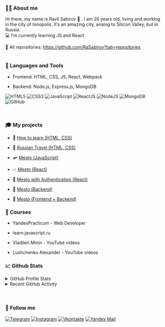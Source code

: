 ### 🙋‍♂️ About me

Hi there, my name is Ravil Sabirov 👋 . I am 26 years old, living and working in the city of Innopolis. It’s an amazing city, analog to Silicon Valley, but in Russia.
</br>
💻 I’m currently learning JS and React

🎨 All repositories: https://github.com/RaSabirov?tab=repositories
</br>
</br>

### 🔧 Languages and Tools
- Frontend: HTML, CSS, JS, React, Webpack

- Backend: Node.js,  Express.js, MongoDB

![HTML5](https://img.shields.io/badge/-HTML5-E34F26?logo=html5&logoColor=white&style=flat)
![CSS3](https://img.shields.io/badge/-CSS3-1572B6?logo=html5&logoColor=white&style=flat)
![JavaScript](https://img.shields.io/badge/-JavaScript-F7DF1E?logo=javascript&logoColor=white&style=flat)
![ReactJS](https://img.shields.io/badge/-ReactJS-61DAFB?logo=react&logoColor=white&style=flat)
![NodeJS](https://img.shields.io/badge/-NodeJS-339933?logo=node.js&logoColor=white&style=flat)
![MongoDB](https://img.shields.io/badge/-MongoDB-3DDC84?logo=mongodb&logoColor=white&style=flat)
![GitHub](https://img.shields.io/badge/-GitHub-181717?logo=github&logoColor=white&style=flat)

</br>

### 🎓 My projects

- 📗 [How to learn (HTML, CSS)](https://github.com/RaSabirov/how-to-learn)

- 🔭 [Russian Travel (HTML, CSS)](https://github.com/RaSabirov/russian-travel)

- 🛩️ [Mesto (JavaScript)](https://github.com/RaSabirov/mesto)

- 💥 [Mesto (React)](https://github.com/RaSabirov/mesto-react)

- 🚀 [Mesto with Authentication (React) ](https://github.com/RaSabirov/react-mesto-auth)

- 🔮 [Mesto (Backend)](https://github.com/RaSabirov/express-mesto-gha)

- 🔐 [Mesto (Frontend + Backend)](https://github.com/RaSabirov/react-mesto-api-full)



### 📕 Courses

- YandexPracticum - Web Developer

- learn.javascript.ru

- Vladilen Minin - YouTube videos

- Lushchenko Alexander - YouTube videos

### 📈 Github Stats

<details>
  <summary>GitHub Profile Stats</summary>
  <div>
    <a href="https://github.com/RaSabirov">
    <img height="180em" src="https://github-readme-stats.vercel.app/api/top-langs/?username=RaSabirov&layout=compact&langs_count=7&theme=gotham" />
    <img height="180em" src="https://github-readme-stats.vercel.app/api?username=RaSabirov&show_icons=true&theme=gotham&include_all_commits=true&count_private=true" />
    </a>
  </div>
</details>
<details>
    <summary>Recent GitHub Activity</summary>
    <div>
        <a href="https://github.com/RaSabirov">
        <img src="https://pacific-thicket-01737.herokuapp.com/graph?username=RaSabirov&theme=gotham"/>
        </a>
    </div>
</details>
</br>
</br>


### 📝 Follow me

[![Telegram](https://img.shields.io/badge/Telegram-090909?style=for-the-badge&logo=telegram&logoColor=white)](https://www.t.me/sbrvrvl)
[![Instagram](https://img.shields.io/badge/Instagram-090909?style=for-the-badge&logo=Instagram&logoColor=white)](https://www.instagram.com/sbrvrvl)
[![Vkontakte](https://img.shields.io/badge/Vkontakte-090909?style=for-the-badge&logo=VK&logoColor=white)](https://vk.com/sbrvrvl)
[![Yandex Mail](https://img.shields.io/badge/yandex_mail-090909?style=for-the-badge&logo=appveyor&logoColor=white)](mailto:sbrvrvl@ya.ru)
